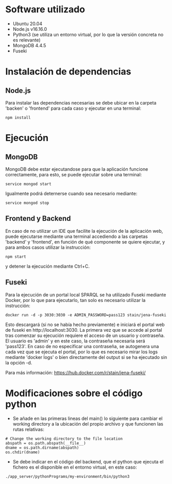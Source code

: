 # Software utilizado
- Ubuntu 20.04
- Node.js v16.16.0
- Python3 (se utiliza un entorno virtual, por lo que la versión concreta no es relevante)
- MongoDB 4.4.5
- Fuseki

# Instalación de dependencias
## Node.js
Para instalar las dependencias necesarias se debe ubicar en la carpeta 'backen' o 'frontend' para cada caso y ejecutar en una terminal:
```
npm install
```

# Ejecución
## MongoDB
MongoDB debe estar ejecutandose para que la aplicación funcione correctamente, para esto, se puede ejecutar sobre una terminal:
```
service mongod start
```
Igualmente podrá deternerse cuando sea necesario mediante:
```
service mongod stop
```

## Frontend y Backend
En caso de no utilizar un IDE que facilite la ejecución de la aplicación web, puede ejecutarse mediante una terminal accediendo a las carpetas 'backend' y 'frontend', en función de qué componente se quiere ejecutar, y para ambos casos utilizar la instrucción:

```
npm start
```

y detener la ejecución mediante Ctrl+C.

## Fuseki
Para la ejecución de un portal local SPARQL se ha utilizado Fuseki mediante Docker, por lo que para ejecutarlo, tan solo es necesario utilizar la instrucción:
```
docker run -d -p 3030:3030 -e ADMIN_PASSWORD=pass123 stain/jena-fuseki
```
Esto descargará (si no se había hecho previamente) e iniciará el portal web de fuseki en http://localhost:3030. La primera vez que se accede al portal tras comenzar su ejecución requiere el acceso de un usuario y contraseña. El usuario es 'admin' y en este caso, la contraseña necesaria será 'pass123'. En caso de no especificar una contraseña, se autogenera una cada vez que se ejecuta el portal, por lo que es necesario mirar los logs mediante 'docker logs' o bien directamente del output si se ha ejecutado sin la opción -d.

Para más información: https://hub.docker.com/r/stain/jena-fuseki/ 

# Modificaciones sobre el código python
- Se añade en las primeras lineas del main() lo siguiente para cambiar el working directory a la ubicación del propio archivo y que funcionen las rutas relativas:
```
# Change the working directory to the file location
abspath = os.path.abspath(__file__)
dname = os.path.dirname(abspath)
os.chdir(dname)
```
- Se debe indicar en el código del backend, que el python que ejecuta el fichero es el disponible en el entorno virtual, en este caso:
```
./app_server/pythonPrograms/my-environment/bin/python3
```